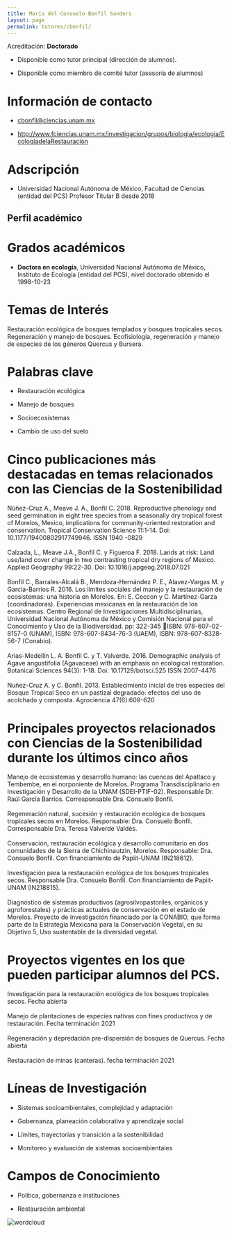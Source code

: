 ```yaml
---
title: María del Consuelo Bonfil Sanders
layout: page
permalink: tutores/cbonfil/
---
```


Acreditación: **Doctorado**


 - Disponible como tutor principal (dirección de alumnos).


 - Disponible como miembro de comité tutor (asesoría de alumnos)





# Información de contacto

 - <cbonfil@ciencias.unam.mx>


 - <a href="http://www.fciencias.unam.mx/investigacion/grupos/biologia/ecologia/EcologiadelaRestauracion" rel="nofollow">http://www.fciencias.unam.mx/investigacion/grupos/biologia/ecologia/EcologiadelaRestauracion</a>




# Adscripción


 - Universidad Nacional Autónoma de México, Facultad de Ciencias (entidad del PCS)    Profesor Titular B desde 2018
 





## Perfil académico


# Grados académicos


 - **Doctora en ecología**, Universidad Nacional Autónoma de México, Instituto de Ecología (entidad del PCS), nivel doctorado obtenido el 1998-10-23




# Temas de Interés

Restauración ecológica de bosques templados y bosques tropicales secos.
Regeneración y manejo de bosques. 
Ecofisiología, regeneración y manejo de especies de los géneros Quercus y Bursera.



# Palabras clave


 - Restauración ecológica

 - Manejo de bosques

 - Socioecosistemas

 - Cambio de uso del suelo




# Cinco publicaciones más destacadas en temas relacionados con las Ciencias de la Sostenibilidad

Núñez-Cruz A., Meave J. A., Bonfil C. 2018. Reproductive phenology and seed germination in eight tree species from a seasonally dry tropical forest of Morelos, Mexico, implications for community-oriented restoration and conservation. Tropical Conservation Science 11:1-14. Doi: 10.1177/19400802917749946. ISSN 1940 -0829<br /><br />Calzada, L., Meave J.A., Bonfil C. y Figueroa F. 2018.  Lands at risk: Land use/land cover change in two contrasting tropical dry regions of Mexico.  Applied Geography 99:22-30. Doi: 10.1016/j.apgeog.2018.07.021<br /><br />Bonfil C., Barrales-Alcalá B., Mendoza-Hernández P. E., Alavez-Vargas M. y García-Barrios R. 2016. Los límites sociales del manejo y la restauración de ecosistemas: una historia en Morelos. En: E. Ceccon y C. Martínez-Garza (coordinadoras). Experiencias mexicanas en la restauración de los ecosistemas. Centro Regional de Investigaciones Multidisciplinarias, Universidad Nacional Autónoma de México y Comisión Nacional para el Conocimiento y Uso de la Biodiversidad. pp: 322-345 ISBN: 978-607-02-8157-0 (UNAM), ISBN: 978-607-8434-76-3 (UAEM), ISBN: 978-607-8328-56-7 (Conabio).<br /><br />Arias-Medellín L. A. Bonfil C. y T. Valverde. 2016. Demographic analysis of Agave angustifolia (Agavaceae) with an emphasis on ecological restoration. Botanical Sciences 94(3): 1-18. Doi: 10.17129/botsci.525 ISSN 2007-4476<br /><br />Nuñez-Cruz A. y C. Bonfil. 2013. Establecimiento inicial de tres especies del Bosque Tropical Seco en un pastizal degradado: efectos del uso de acolchado y composta. Agrociencia 47(6):609-620




# Principales proyectos relacionados con Ciencias de la Sostenibilidad durante los últimos cinco años

Manejo de ecosistemas y desarrollo humano: las cuencas del Apatlaco y Tembembe, en el norponiente de Morelos. Programa Transdisciplinario en Investigación y Desarrollo de la UNAM (SDEI-PTIF-02). Responsable Dr. Raúl García Barrios. Corresponsable Dra. Consuelo Bonfil.<br /><br />Regeneración natural, sucesión y restauración ecológica de bosques tropicales secos en Morelos. Responsable: Dra. Consuelo Bonfil. Corresponsable Dra. Teresa Valverde Valdés.<br /><br />Conservación, restauración ecológica y desarrollo comunitario en dos comunidades de la Sierra de Chichinautzin, Morelos. Responsable: Dra. Consuelo Bonfil. Con financiamiento de Papiit-UNAM (IN218612). <br /><br />Investigación para la restauración ecológica de los bosques tropicales secos. Responsable Dra. Consuelo Bonfil. Con financiamiento de Papiit-UNAM (IN218815).<br /><br />Diagnóstico de sistemas productivos (agrosilvopastoriles, orgánicos y agroforestales) y prácticas actuales de conservación en el estado de Morelos. Proyecto de investigación financiado por la CONABIO, que forma parte de la Estrategia Mexicana para la Conservación Vegetal, en su Objetivo 5, Uso sustentable de la diversidad vegetal. <br />




# Proyectos vigentes en los que pueden participar alumnos del PCS.

Investigación para la restauración ecológica de los bosques tropicales secos. Fecha abierta<br /><br />Manejo de plantaciones de especies nativas con fines productivos y de restauración. Fecha terminación 2021<br /><br />Regeneración y depredación pre-dispersión de bosques de Quercus. Fecha abierta<br /><br />Restauración de minas (canteras). fecha terminación 2021




# Líneas de Investigación


 - Sistemas socioambientales, complejidad y adaptación

 - Gobernanza, planeación colaborativa y aprendizaje social

 - Límites, trayectorias y transición a la sostenibilidad

 - Monitoreo y evaluación de sistemas socioambientales





# Campos de Conocimiento

 - Política, gobernanza e instituciones

 - Restauración ambiental



![wordcloud](https://sostenibilidad.posgrado.unam.mx/media/perfil-academico/230/wordcloud.png)
